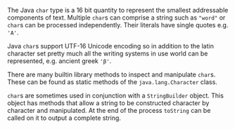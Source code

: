 The Java `char` type is a 16 bit quantity to represent the smallest addressable components of text.
Multiple `char`s can comprise a string such as `"word"` or `char`s can be
processed independently. Their literals have single quotes e.g. `'A'`.

Java `char`s support UTF-16 Unicode encoding so in addition to the latin character set
pretty much all the writing systems in use world can be represented,
e.g. ancient greek `'β'`.

There are many builtin library methods to inspect and manipulate `char`s. These
can be found as static methods of the `java.lang.Character` class.

`char`s are sometimes used in conjunction with a `StringBuilder` object.
This object has methods that allow a string to be constructed
character by character and manipulated. At the end of the process
`toString` can be called on it to output a complete string.
